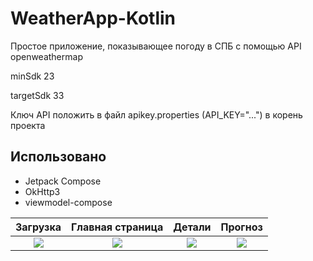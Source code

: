 # WeatherApp-Kotlin

Простое приложение, показывающее погоду в СПБ с помощью API openweathermap


minSdk 23


targetSdk 33


Ключ API положить в файл apikey.properties (API_KEY="...") в корень проекта

## Использовано
+ Jetpack Compose
+ OkHttp3
+ viewmodel-compose

Загрузка | Главная страница             |  Детали          | Прогноз
:-------------------------:|:-------------------------:|:-------------------------:|:-------------------------:
![](https://github.com/1Zero11/WeatherApp-Kotlin/assets/30704362/18107311-4ab5-4a40-8971-b4fcc41a6899) | ![](https://github.com/1Zero11/WeatherApp-Kotlin/assets/30704362/6b2cce88-c82b-4ff0-ac47-6612aca4838e)  |  ![](https://github.com/1Zero11/WeatherApp-Kotlin/assets/30704362/03894ea4-70d7-42bf-8f00-f6cea17f9042) |  ![](https://github.com/1Zero11/WeatherApp-Kotlin/assets/30704362/15e524fe-3fc8-4d01-b7f3-2bd50c47a18d)

